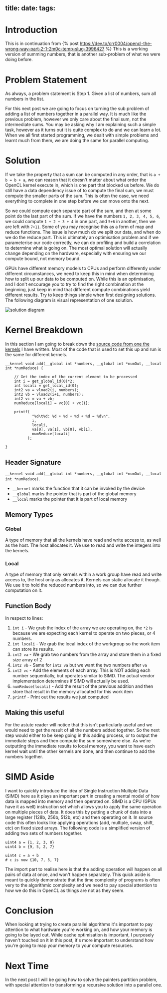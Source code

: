 title:
date:
tags:
---
# Introduction

This is in continuation from {% post https://dev.to/crr0004/opencl-the-wrong-way-part-2-1-2m0c-temp-slug-3996427 %} This is a working version of summing numbers, that is another sub-problem of what we were doing before.

# Problem Statement

As always, a problem statement is Step 1. Given a list of numbers, sum all numbers in the list.

For this next post we are going to focus on turning the sub problem of adding a list of numbers together in a parallel way. It is much like the previous problem, however we only care about the final sum, not the intermediate sums. You may be asking why I am explaining such a simple task, however as it turns out it is quite complex to do and we can learn a lot. When we all first started programming, we dealt with simple problems and learnt much from them, we are doing the same for parallel computing.


# Solution

If we take the property that a sum can be computed in any order, that is `a + b = b + a`, we can reason that it doesn't matter about what order the OpenCL kernel execute in, which is one part that blocked us before. We do still have a data dependency issue of to compute the final sum, we must compute the smaller parts of the sum. This is often the case, we need everything to complete in one step before we can move onto the next.

So we could compute each separate part of the sum, and then at some point do the last part of the sum. If we have the numbers `1, 2, 3, 4, 5, 6`, we could compute `1 + 2 + 3 + 4` in one part, and `5+6` in another, then we are left with `7+11`. Some of you may recognise this as a form of map and reduce functions. The issue is how much do we split our data, and when do we do the reduce part. This is ultimately an optimisation problem and if we parameterise our code correctly, we can do profiling and build a correlation to determine what is going on. The most optimal solution will actually change depending on the hardware, especially with ensuring we our compute bound, not memory bound. 

GPUs have different memory models to CPUs and perform differently under different circumstances, we need to keep this in mind when determining how to split up our data to be computed on. While this is an optimisation, and I don't encourage you to try to find the right combination at the beginning, just keep in mind that different compute combinations yield different results. Try to keep things simple when first designing solutions. The following diagram is visual representation of one solution.

![solution diagram](https://i.imgur.com/6Ee3L6a.png)

# Kernel Breakdown

In this section I am going to break down the [source code from one the kernels](https://raw.githubusercontent.com/crr0004/adventures-in-opencl/master/summing_numbers/kernel.cl) I have written. Most of the code that is used to set this up and run is the same for different kernels.

```
__kernel void add(__global int *numbers, __global int *numOut, __local int *numReduce) {

	// Get the index of the current element to be processed
	int i = get_global_id(0)*2;
	int locali = get_local_id(0);
	int2 va = vload2(i, numbers);
	int2 vb = vload2(i+1, numbers);
	int2 vc = va + vb;
	numReduce[locali] = vc[0] + vc[1];

	printf(
			"%d\t%d: %d + %d + %d + %d = %d\n", 
			i, 
			locali,
			va[0], va[1], vb[0], vb[1], 
			numReduce[locali]
	      );

}
```

## Header Signature
`__kernel void add(__global int *numbers, __global int *numOut, __local int *numReduce)`.
- `__kernel` marks the function that it can be invoked by the device
- `__global` marks the pointer that is part of the global memory
- `__local` marks the pointer that it is part of local memory

## Memory Types
### Global
A type of memory that all the kernels have read and write access to, as well as the host. The host allocates it. We use to read and write the integers into the kernels.

### Local
A type of memory that only kernels within a work group have read and write access to, the host only as allocates it. Kernels can static allocate it though. We use it to hold the reduced numbers into, so we can due further computation on it.

## Function Body
In respect to lines:
1. `int i` - We grab the index of the array we are operating on, the `*2` is because we are expecting each kernel to operate on two pieces, or 4 numbers.
2. `int locali` - We grab the local index of the workgroup so the work item can store its results.
3. `int2 va` - We grab two numbers from the array and store them in a fixed size array of 2
4. `int2 vb` - Same for `int2 va` but we want the two numbers after `va`
5. `int2 vc` - Add the elements of each array. This is NOT adding each number sequentially, but operates similar to SIMD. The actual vendor implementation determines if SIMD will actually be used. 
6. `numReduce[locali]` - Add the result of the previous addition and then store that result in the memory allocated for this work item
7. `printf` - Print out the results we just computed

## Making this useful
For the astute reader will notice that this isn't particularly useful and we would need to get the result of all the numbers added together. So the next step would either to be keep going in this adding process, or to output the immediate steps and then compute the sum somewhere else. As we're outputting the immediate results to local memory, you want to have each kernel wait until the other kernels are done, and then continue to add the numbers together.

# SIMD Aside

I want to quickly introduce the idea of Single Instruction Multiple Data (SIMD) here as it plays an important part in creating a mental model of how data is mapped into memory and then operated on. SIMD is a CPU (GPUs have it as well) instruction set which allows you to apply the same operation on multiple pieces of data. It does this by putting a chunk of data into a large register (128b, 256b, 512b, etc) and then operating on it. In source code this often looks like applying operations (add, multiple, swap, shift, etc) on fixed sized arrays. The following code is a simplified version of adding two sets of numbers together.

```
uint4 a = {1, 2, 3, 0}
uint4 b = {9, 5, 2, 7}

uint4 c = a + b
# c is now {10, 7, 5, 7}

```

The import part to realise here is that the adding operation will happen on all pairs of data at once, and won't happen separately. This quick aside is meant to quickly demonstrate that the time complexity of programs is often very to the algorithmic complexity and we need to pay special attention to how we do this in OpenCL as things are not as they seem.

# Conclusion

When looking at trying to create parallel algorithms it's important to pay attention to what hardware you're working on, and how your memory is going to be layed out. While cache optimisation is important, I purposely haven't touched on it in this post, it's more important to understand how you're going to map your memory to your compute resources.

# Next Time

In the next post I will be going how to solve the painters partition problem, with special attention to transforming a recursive solution into a parallel one. 
